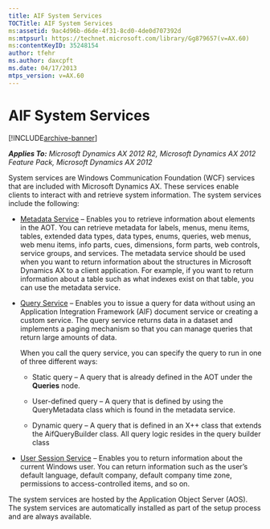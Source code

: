 ```yaml
---
title: AIF System Services
TOCTitle: AIF System Services
ms:assetid: 9ac4d96b-d6de-4f31-8cd0-4de0d707392d
ms:mtpsurl: https://technet.microsoft.com/library/Gg879657(v=AX.60)
ms:contentKeyID: 35248154
author: tfehr
ms.author: daxcpft
ms.date: 04/17/2013
mtps_version: v=AX.60
---
```


# AIF System Services 


[!INCLUDE[archive-banner](includes/archive-banner.md)]


_**Applies To:** Microsoft Dynamics AX 2012 R2, Microsoft Dynamics AX 2012 Feature Pack, Microsoft Dynamics AX 2012_

System services are Windows Communication Foundation (WCF) services that are included with Microsoft Dynamics AX. These services enable clients to interact with and retrieve system information. The system services include the following:

  - [Metadata Service](metadata-service.md) – Enables you to retrieve information about elements in the AOT. You can retrieve metadata for labels, menus, menu items, tables, extended data types, data types, enums, queries, web menus, web menu items, info parts, cues, dimensions, form parts, web controls, service groups, and services. The metadata service should be used when you want to return information about the structures in Microsoft Dynamics AX to a client application. For example, if you want to return information about a table such as what indexes exist on that table, you can use the metadata service.

  - [Query Service](query-service.md) – Enables you to issue a query for data without using an Application Integration Framework (AIF) document service or creating a custom service. The query service returns data in a dataset and implements a paging mechanism so that you can manage queries that return large amounts of data.
    
    When you call the query service, you can specify the query to run in one of three different ways:
    
      - Static query – A query that is already defined in the AOT under the **Queries** node.
    
      - User-defined query – A query that is defined by using the QueryMetadata class which is found in the metadata service.
    
      - Dynamic query – A query that is defined in an X++ class that extends the AifQueryBuilder class. All query logic resides in the query builder class

  - [User Session Service](user-session-service.md) – Enables you to return information about the current Windows user. You can return information such as the user’s default language, default company, default company time zone, permissions to access-controlled items, and so on.

The system services are hosted by the Application Object Server (AOS). The system services are automatically installed as part of the setup process and are always available.

